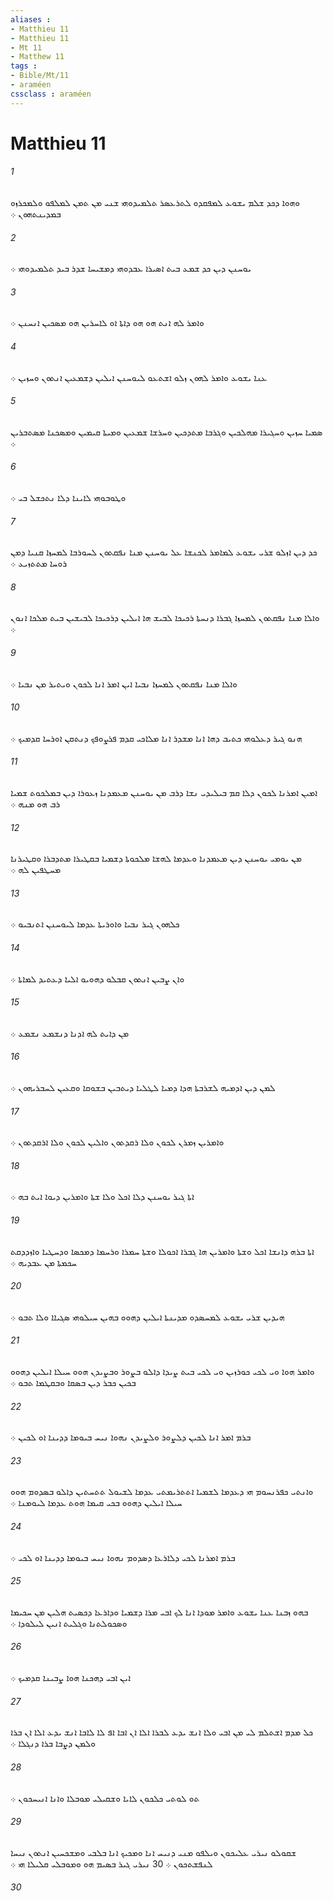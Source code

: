 ```yaml
---
aliases : 
- Matthieu 11
- Matthieu 11
- Mt 11
- Matthew 11
tags : 
- Bible/Mt/11
- araméen
cssclass : araméen
---
```


# Matthieu 11

###### 1
ܘܗܘܐ ܕܟܕ ܫܠܡ ܝܫܘܥ ܠܡܦܩܕܘ ܠܬܪܥܤܪ ܬܠܡܝܕܘܗܝ ܫܢܝ ܡܢ ܬܡܢ ܠܡܠܦܘ ܘܠܡܟܪܙܘ ܒܡܕܝܢܬܗܘܢ ܀
###### 2
ܝܘܚܢܢ ܕܝܢ ܟܕ ܫܡܥ ܒܝܬ ܐܤܝܪܐ ܥܒܕܘܗܝ ܕܡܫܝܚܐ ܫܕܪ ܒܝܕ ܬܠܡܝܕܘܗܝ ܀
###### 3
ܘܐܡܪ ܠܗ ܐܢܬ ܗܘ ܗܘ ܕܐܬܐ ܐܘ ܠܐܚܪܝܢ ܗܘ ܡܤܟܝܢ ܐܢܚܢܢ ܀
###### 4
ܥܢܐ ܝܫܘܥ ܘܐܡܪ ܠܗܘܢ ܙܠܘ ܐܫܬܥܘ ܠܝܘܚܢܢ ܐܝܠܝܢ ܕܫܡܥܝܢ ܐܢܬܘܢ ܘܚܙܝܢ ܀
###### 5
ܤܡܝܐ ܚܙܝܢ ܘܚܓܝܪܐ ܡܗܠܟܝܢ ܘܓܪܒܐ ܡܬܕܟܝܢ ܘܚܪܫܐ ܫܡܥܝܢ ܘܡܝܬܐ ܩܝܡܝܢ ܘܡܤܟܢܐ ܡܤܬܒܪܝܢ ܀
###### 6
ܘܛܘܒܘܗܝ ܠܐܝܢܐ ܕܠܐ ܢܬܟܫܠ ܒܝ ܀
###### 7
ܟܕ ܕܝܢ ܐܙܠܘ ܫܪܝ ܝܫܘܥ ܠܡܐܡܪ ܠܟܢܫܐ ܥܠ ܝܘܚܢܢ ܡܢܐ ܢܦܩܬܘܢ ܠܚܘܪܒܐ ܠܡܚܙܐ ܩܢܝܐ ܕܡܢ ܪܘܚܐ ܡܬܬܙܝܥ ܀
###### 8
ܘܐܠܐ ܡܢܐ ܢܦܩܬܘܢ ܠܡܚܙܐ ܓܒܪܐ ܕܢܚܬܐ ܪܟܝܟܐ ܠܒܝܫ ܗܐ ܐܝܠܝܢ ܕܪܟܝܟܐ ܠܒܝܫܝܢ ܒܝܬ ܡܠܟܐ ܐܢܘܢ ܀
###### 9
ܘܐܠܐ ܡܢܐ ܢܦܩܬܘܢ ܠܡܚܙܐ ܢܒܝܐ ܐܝܢ ܐܡܪ ܐܢܐ ܠܟܘܢ ܘܝܬܝܪ ܡܢ ܢܒܝܐ ܀
###### 10
ܗܢܘ ܓܝܪ ܕܥܠܘܗܝ ܟܬܝܒ ܕܗܐ ܐܢܐ ܡܫܕܪ ܐܢܐ ܡܠܐܟܝ ܩܕܡ ܦܪܨܘܦܟ ܕܢܬܩܢ ܐܘܪܚܐ ܩܕܡܝܟ ܀
###### 11
ܐܡܝܢ ܐܡܪܢܐ ܠܟܘܢ ܕܠܐ ܩܡ ܒܝܠܝܕܝ ܢܫܐ ܕܪܒ ܡܢ ܝܘܚܢܢ ܡܥܡܕܢܐ ܙܥܘܪܐ ܕܝܢ ܒܡܠܟܘܬ ܫܡܝܐ ܪܒ ܗܘ ܡܢܗ ܀
###### 12
ܡܢ ܝܘܡܝ ܝܘܚܢܢ ܕܝܢ ܡܥܡܕܢܐ ܘܥܕܡܐ ܠܗܫܐ ܡܠܟܘܬܐ ܕܫܡܝܐ ܒܩܛܝܪܐ ܡܬܕܒܪܐ ܘܩܛܝܪܢܐ ܡܚܛܦܝܢ ܠܗ ܀
###### 13
ܟܠܗܘܢ ܓܝܪ ܢܒܝܐ ܘܐܘܪܝܬܐ ܥܕܡܐ ܠܝܘܚܢܢ ܐܬܢܒܝܘ ܀
###### 14
ܘܐܢ ܨܒܝܢ ܐܢܬܘܢ ܩܒܠܘ ܕܗܘܝܘ ܐܠܝܐ ܕܥܬܝܕ ܠܡܐܬܐ ܀
###### 15
ܡܢ ܕܐܝܬ ܠܗ ܐܕܢܐ ܕܢܫܡܥ ܢܫܡܥ ܀
###### 16
ܠܡܢ ܕܝܢ ܐܕܡܝܗ ܠܫܪܒܬܐ ܗܕܐ ܕܡܝܐ ܠܛܠܝܐ ܕܝܬܒܝܢ ܒܫܘܩܐ ܘܩܥܝܢ ܠܚܒܪܝܗܘܢ ܀
###### 17
ܘܐܡܪܝܢ ܙܡܪܢ ܠܟܘܢ ܘܠܐ ܪܩܕܬܘܢ ܘܐܠܝܢ ܠܟܘܢ ܘܠܐ ܐܪܩܕܬܘܢ ܀
###### 18
ܐܬܐ ܓܝܪ ܝܘܚܢܢ ܕܠܐ ܐܟܠ ܘܠܐ ܫܬܐ ܘܐܡܪܝܢ ܕܝܘܐ ܐܝܬ ܒܗ ܀
###### 19
ܐܬܐ ܒܪܗ ܕܐܢܫܐ ܐܟܠ ܘܫܬܐ ܘܐܡܪܝܢ ܗܐ ܓܒܪܐ ܐܟܘܠܐ ܘܫܬܐ ܚܡܪܐ ܘܪܚܡܐ ܕܡܟܤܐ ܘܕܚܛܝܐ ܘܐܙܕܕܩܬ ܚܟܡܬܐ ܡܢ ܥܒܕܝܗ ܀
###### 20
ܗܝܕܝܢ ܫܪܝ ܝܫܘܥ ܠܡܚܤܕܘ ܡܕܝܢܬܐ ܐܝܠܝܢ ܕܗܘܘ ܒܗܝܢ ܚܝܠܘܗܝ ܤܓܝܐܐ ܘܠܐ ܬܒܘ ܀
###### 21
ܘܐܡܪ ܗܘܐ ܘܝ ܠܟܝ ܟܘܪܙܝܢ ܘܝ ܠܟܝ ܒܝܬ ܨܝܕܐ ܕܐܠܘ ܒܨܘܪ ܘܒܨܝܕܢ ܗܘܘ ܚܝܠܐ ܐܝܠܝܢ ܕܗܘܘ ܒܟܝܢ ܟܒܪ ܕܝܢ ܒܤܩܐ ܘܒܩܛܡܐ ܬܒܘ ܀
###### 22
ܒܪܡ ܐܡܪ ܐܢܐ ܠܟܝܢ ܕܠܨܘܪ ܘܠܨܝܕܢ ܢܗܘܐ ܢܝܚ ܒܝܘܡܐ ܕܕܝܢܐ ܐܘ ܠܟܝܢ ܀
###### 23
ܘܐܢܬܝ ܟܦܪܢܚܘܡ ܗܝ ܕܥܕܡܐ ܠܫܡܝܐ ܐܬܬܪܝܡܬܝ ܥܕܡܐ ܠܫܝܘܠ ܬܬܚܬܝܢ ܕܐܠܘ ܒܤܕܘܡ ܗܘܘ ܚܝܠܐ ܐܝܠܝܢ ܕܗܘܘ ܒܟܝ ܩܝܡܐ ܗܘܬ ܥܕܡܐ ܠܝܘܡܢܐ ܀
###### 24
ܒܪܡ ܐܡܪܢܐ ܠܟܝ ܕܠܐܪܥܐ ܕܤܕܘܡ ܢܗܘܐ ܢܝܚ ܒܝܘܡܐ ܕܕܝܢܐ ܐܘ ܠܟܝ ܀
###### 25
ܒܗܘ ܙܒܢܐ ܥܢܐ ܝܫܘܥ ܘܐܡܪ ܡܘܕܐ ܐܢܐ ܠܟ ܐܒܝ ܡܪܐ ܕܫܡܝܐ ܘܕܐܪܥܐ ܕܟܤܝܬ ܗܠܝܢ ܡܢ ܚܟܝܡܐ ܘܤܟܘܠܬܢܐ ܘܓܠܝܬ ܐܢܝܢ ܠܝܠܘܕܐ ܀
###### 26
ܐܝܢ ܐܒܝ ܕܗܟܢܐ ܗܘܐ ܨܒܝܢܐ ܩܕܡܝܟ ܀
###### 27
ܟܠ ܡܕܡ ܐܫܬܠܡ ܠܝ ܡܢ ܐܒܝ ܘܠܐ ܐܢܫ ܝܕܥ ܠܒܪܐ ܐܠܐ ܐܢ ܐܒܐ ܐܦ ܠܐ ܠܐܒܐ ܐܢܫ ܝܕܥ ܐܠܐ ܐܢ ܒܪܐ ܘܠܡܢ ܕܨܒܐ ܒܪܐ ܕܢܓܠܐ ܀
###### 28
ܬܘ ܠܘܬܝ ܟܠܟܘܢ ܠܐܝܐ ܘܫܩܝܠܝ ܡܘܒܠܐ ܘܐܢܐ ܐܢܝܚܟܘܢ ܀
###### 29
ܫܩܘܠܘ ܢܝܪܝ ܥܠܝܟܘܢ ܘܝܠܦܘ ܡܢܝ ܕܢܝܚ ܐܢܐ ܘܡܟܝܟ ܐܢܐ ܒܠܒܝ ܘܡܫܟܚܝܢ ܐܢܬܘܢ ܢܝܚܐ ܠܢܦܫܬܟܘܢ ܀ 30 ܢܝܪܝ ܓܝܪ ܒܤܝܡ ܗܘ ܘܡܘܒܠܝ ܩܠܝܠܐ ܗܝ ܀
###### 30
 
